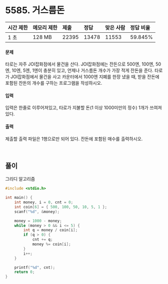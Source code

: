 # 5585. 거스름돈

| 시간 제한 | 메모리 제한 | 제출  | 정답  | 맞은 사람 | 정답 비율 |
| :-------- | :---------- | :---- | :---- | :-------- | :-------- |
| 1 초      | 128 MB      | 22395 | 13478 | 11553     | 59.845%   |

#### 문제

타로는 자주 JOI잡화점에서 물건을 산다. JOI잡화점에는 잔돈으로 500엔, 100엔, 50엔, 10엔, 5엔, 1엔이 충분히 있고, 언제나 거스름돈 개수가 가장 적게 잔돈을 준다. 타로가 JOI잡화점에서 물건을 사고 카운터에서 1000엔 지폐를 한장 냈을 때, 받을 잔돈에 포함된 잔돈의 개수를 구하는 프로그램을 작성하시오.

#### 입력

입력은 한줄로 이루어져있고, 타로가 지불할 돈(1 이상 1000미만의 정수) 1개가 쓰여져있다.

#### 출력

제출할 출력 파일은 1행으로만 되어 있다. 잔돈에 포함된 매수를 출력하시오.

<br/>

## 풀이

그리디 알고리즘

```c++
#include <stdio.h>

int main() {
	int money, i = 0, cnt = 0;
	int coin[6] = { 500, 100, 50, 10, 5, 1 };
	scanf("%d", &money);

	money = 1000 - money;
	while (money > 0 && i <= 5) {
		int q = money / coin[i];
		if (q > 0) {
			cnt += q;
			money %= coin[i];
		}
		i++;
	}

	printf("%d", cnt);
	return 0;
}
```
